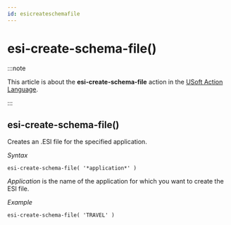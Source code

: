 ```yaml
---
id: esicreateschemafile
---
```


# esi-create-schema-file()




:::note

This article is about the **esi-create-schema-file** action in the [USoft Action Language](/docs/Task_flow/Action_Language_reference/USoft_Action_Language.md).

:::

## **esi-create-schema-file()**

Creates an .ESI file for the specified application.

*Syntax*

```
esi-create-schema-file( '*application*' ) 
```

*Application* is the name of the application for which you want to create the ESI file.

*Example*

```
esi-create-schema-file( 'TRAVEL' )
```

 